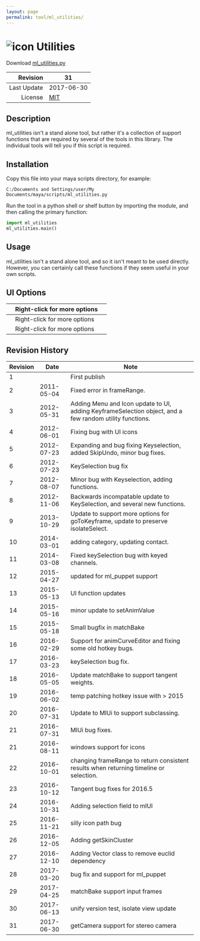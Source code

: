 ```yaml
---
layout: page
permalink: tool/ml_utilities/
---
```


# ![icon](https://raw.githubusercontent.com/morganloomis/ml_tools/master/icons//ml_utilities.png) Utilities
Download [ml_utilities.py](https://raw.githubusercontent.com/morganloomis/ml_tools/master/ml_utilities.py)

| Revision | 31 |
|---:|---|
| Last Update | 2017-06-30 |
| License | [MIT](https://opensource.org/licenses/MIT) |

## Description

 ml_utilities isn't a stand alone tool, but rather it's a collection of support functions that are required by several of the tools in this library. The individual tools will tell you if this script is required.

## Installation

Copy this file into your maya scripts directory, for example:

`C:/Documents and Settings/user/My Documents/maya/scripts/ml_utilities.py`

Run the tool in a python shell or shelf button by importing the module, 
and then calling the primary function:

```python
import ml_utilities
ml_utilities.main()
```

## Usage

 ml_utilities isn't a stand alone tool, and so it isn't meant to be used directly. However, you can certainly call these functions if they seem useful in your own scripts.

## UI Options


| |Right-click for more options||
|---|---|---|
| |Right-click for more options||
| |Right-click for more options||

## Revision History

| Revision | Date | Note|
|---|---|---|
|1||First publish|
|2|2011-05-04|Fixed error in frameRange.|
|3|2012-05-31|Adding Menu and Icon update to UI, adding KeyframeSelection object, and a few random utility functions.|
|4|2012-06-01|Fixing bug with UI icons|
|5|2012-07-23|Expanding and bug fixing Keyselection, added SkipUndo, minor bug fixes.|
|6|2012-07-23|KeySelection bug fix|
|7|2012-08-07|Minor bug with Keyselection, adding functions.|
|8|2012-11-06|Backwards incompatable update to KeySelection, and several new functions.|
|9|2013-10-29|Update to support more options for goToKeyframe, update to preserve isolateSelect.|
|10|2014-03-01|adding category, updating contact.|
|11|2014-03-08|Fixed keySelection bug with keyed channels.|
|12|2015-04-27|updated for ml_puppet support|
|13|2015-05-13|UI function updates|
|14|2015-05-16|minor update to setAnimValue|
|15|2015-05-18|Small bugfix in matchBake|
|16|2016-02-29|Support for animCurveEditor and fixing some old hotkey bugs.|
|17|2016-03-23|keySelection bug fix.|
|18|2016-05-05|Update matchBake to support tangent weights.|
|19|2016-06-02|temp patching hotkey issue with > 2015|
|20|2016-07-31|Update to MlUi to support subclassing.|
|21|2016-07-31|MlUi bug fixes.|
|21|2016-08-11|windows support for icons|
|22|2016-10-01|changing frameRange to return consistent results when returning timeline or selection.|
|23|2016-10-12|Tangent bug fixes for 2016.5|
|24|2016-10-31|Adding selection field to mlUI|
|25|2016-11-21|silly icon path bug|
|26|2016-12-05|Adding getSkinCluster|
|27|2016-12-10|Adding Vector class to remove euclid dependency|
|28|2017-03-20|bug fix and support for ml_puppet|
|29|2017-04-25|matchBake support input frames|
|30|2017-06-13|unify version test, isolate view update|
|31|2017-06-30|getCamera support for stereo camera|
